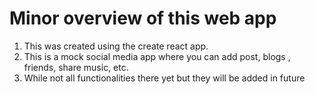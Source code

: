 # Minor overview of this web app
1. This was created using the create react app.
2. This is a mock social media app where you can add post, blogs , friends, share music, etc.
3. While not all functionalities there yet but they will be added in future
